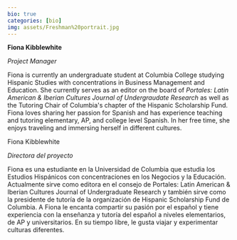 ```yaml
---
bio: true
categories: [bio]
img: assets/Freshman%20portrait.jpg 
---
```

<strong>Fiona Kibblewhite</strong><p><i>Project Manager</i></p><p>Fiona is currently an undergraduate student at Columbia College studying Hispanic Studies with concentrations in Business Management and Education. She currently serves as an editor on the board of <i>Portales: Latin American & Iberian Cultures Journal of Undergraudate Research</i> as well as the Tutoring Chair of Columbia's chapter of the Hispanic Scholarship Fund. Fiona loves sharing her passion for Spanish and has experience teaching and tutoring elementary, AP, and college level Spanish. In her free time, she enjoys traveling and immersing herself in different cultures.<p>

<p><stong>Fiona Kibblewhite</strong></p><p><i>Directora del proyecto</i></p><p>Fiona es una estudiante en la Universidad de Columbia que estudia los Estudios Hispánicos con concentraciones en los Negocios y la Educación. Actualmente sirve como editora en el consejo de Portales: Latin American & Iberian Cultures Journal of Undergraduate Research</i> y también sirve como la presidente de tutoría de la organización de Hispanic Scholarship Fund de Columbia. A Fiona le encanta compartir su pasión por el español y tiene experiencia con la enseñanza y tutoría del español a niveles elementarios, de AP y universitarios. En su tiempo libre, le gusta viajar y experimentar culturas diferentes.</p>
